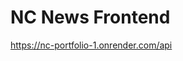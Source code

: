 # NC News Frontend

https://nc-portfolio-1.onrender.com/api

<!-- 
Task 1 - CORE: Create a React project and a public repo ✅ Submitted PR ✅

Task 2 - CORE: Enable CORS on BE repo ✅ Submitted PR ✅

Task 3 - CORE: Planning ✅ Submitted PR ✅

Task 4 - CORE: View a list of all articles

Task 5 - CORE: View an individual article

Task 6 - CORE: View a list of comments associated with an article

Task 7 - CORE: Vote on an article

Task 8 - CORE: Post a new comment to an existing article

Task 9 - CORE: Delete comments

Task 10 - CORE: View a separate page for each topic with a list of related articles

Task 11 - CORE: Sort articles

Task 12 - CORE: Error handling

Task 13 - CORE: Deploy app

Task 14 - CORE: Write a README 
-->